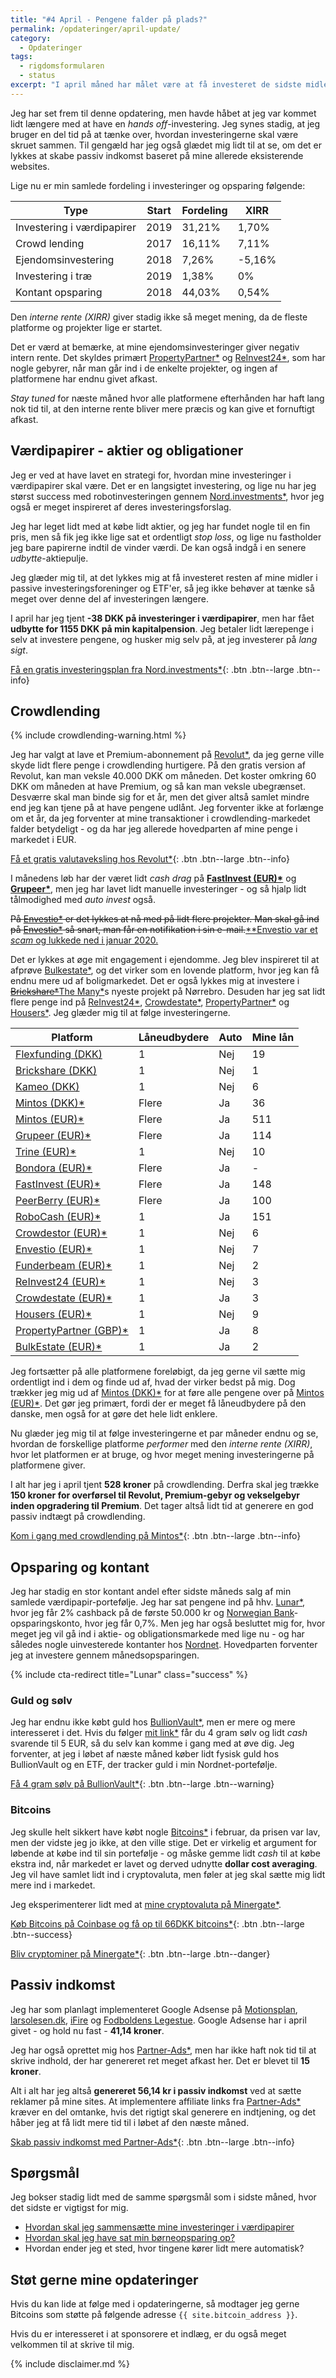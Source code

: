 ```yaml
---
title: "#4 April - Pengene falder på plads?"
permalink: /opdateringer/april-update/
category:
  - Opdateringer
tags:
  - rigdomsformularen
  - status
excerpt: "I april måned har målet være at få investeret de sidste midler og beslutte mig for, hvor meget jeg skal have i kontanter."
---
```


Jeg har set frem til denne opdatering, men havde håbet at jeg var kommet lidt længere med at have en _hands off_-investering. Jeg synes stadig, at jeg bruger en del tid på at tænke over, hvordan investeringerne skal være skruet sammen. Til gengæld har jeg også glædet mig lidt til at se, om det er lykkes at skabe passiv indkomst baseret på mine allerede eksisterende websites.

Lige nu er min samlede fordeling i investeringer og opsparing følgende:

| Type                        | Start | Fordeling | XIRR   |
|-----------------------------|-------|-----------|--------|
| Investering i værdipapirer  | 2019  | 31,21%    | 1,70%  |
| Crowd lending               | 2017  | 16,11%    | 7,11%  |
| Ejendomsinvestering         | 2018  | 7,26%     | -5,16% |
| Investering i træ           | 2019  | 1,38%     | 0%     |
| Kontant opsparing           | 2018  | 44,03%    | 0,54%  |

Den _interne rente (XIRR)_ giver stadig ikke så meget mening, da de fleste platforme og projekter lige er startet.

Det er værd at bemærke, at mine ejendomsinvesteringer giver negativ intern rente. Det skyldes primært [PropertyPartner\*](/go/propertypartner/) og [ReInvest24\*](/go/reinvest24/), som har nogle gebyrer, når man går ind i de enkelte projekter, og ingen af platformene har endnu givet afkast.

_Stay tuned_ for næste måned hvor alle platformene efterhånden har haft lang nok tid til, at den interne rente bliver mere præcis og kan give et fornuftigt afkast.

## Værdipapirer - aktier og obligationer

Jeg er ved at have lavet en strategi for, hvordan mine investeringer i værdipapirer skal være. Det er en langsigtet investering, og lige nu har jeg størst success med robotinvesteringen gennem [Nord.investments*](/go/nord/), hvor jeg også er meget inspireret af deres investeringsforslag.

Jeg har leget lidt med at købe lidt aktier, og jeg har fundet nogle til en fin pris, men så fik jeg ikke lige sat et ordentligt _stop loss_, og lige nu fastholder jeg bare papirerne indtil de vinder værdi. De kan også indgå i en senere _udbytte_-aktiepulje.

Jeg glæder mig til, at det lykkes mig at få investeret resten af mine midler i passive investeringsforeninger og ETF'er, så jeg ikke behøver at tænke så meget over denne del af investeringen længere.

I april har jeg tjent **-38 DKK på investeringer i værdipapirer**, men har fået **udbytte for 1155 DKK på min kapitalpension**. Jeg betaler lidt lærepenge i selv at investere pengene, og husker mig selv på, at jeg investerer på _lang sigt_.

[Få en gratis investeringsplan fra Nord.investments*](/go/nord/){: .btn .btn--large .btn--info}

## Crowdlending

{% include crowdlending-warning.html %}

Jeg har valgt at lave et Premium-abonnement på [Revolut\*](/go/revolut/), da jeg gerne ville skyde lidt flere penge i crowdlending hurtigere. På den gratis version af Revolut, kan man veksle 40.000 DKK om måneden. Det koster omkring 60 DKK om måneden at have Premium, og så kan man veksle ubegrænset. Desværre skal man binde sig for et år, men det giver altså samlet mindre end jeg kan tjene på at have pengene udlånt. Jeg forventer ikke at forlænge om et år, da jeg forventer at mine transaktioner i crowdlending-markedet falder betydeligt - og da har jeg allerede hovedparten af mine penge i markedet i EUR.

[Få et gratis valutaveksling hos Revolut\*](/go/revolut/){: .btn .btn--large .btn--info}

I månedens løb har der været lidt _cash drag_ på **[FastInvest (EUR)\*](/go/fastinvest/)** og **[Grupeer\*](/go/grupeer/)**, men jeg har lavet lidt manuelle investeringer - og så hjalp lidt tålmodighed med _auto invest_ også.

<del>På [Envestio\*](/go/envestio/) er det lykkes at nå med på lidt flere projekter. Man skal gå ind på [Envestio\*](/go/envestio/) så snart, man får en notifikation i sin e-mail.</del><ins>**Envestio var et _scam_ og lukkede ned i januar 2020.</ins>

Det er lykkes at øge mit engagement i ejendomme. Jeg blev inspireret til at afprøve [Bulkestate*](/go/bulkestate/), og det virker som en lovende platform, hvor jeg kan få endnu mere ud af boligmarkedet. Det er også lykkes mig at investere i <del>[Brickshare\*](/go/brickshare/)</del><ins>[The Many\*](/go/themany/)</ins>s nyeste projekt på Nørrebro. Desuden har jeg sat lidt flere penge ind på [ReInvest24\*](/go/reinvest24/), [Crowdestate\*](/go/crowdestate/), [PropertyPartner\*](/go/propertypartner/) og [Housers\*](/go/housers/). Jeg glæder mig til at følge investeringerne.

| Platform                                       | Låneudbydere | Auto | Mine lån |
|------------------------------------------------|--------------|------|----------|
| [Flexfunding (DKK)](/platform/flexfunding/)          | 1            | Nej  | 19       |
| [Brickshare (DKK)](/go/brickshare/)            | 1            | Nej  | 1        |
| [Kameo (DKK)](/platform/kameo/)                      | 1            | Nej  | 6        |
| [Mintos (DKK)*](/go/mintos/)                   | Flere        | Ja   | 36       |
| [Mintos (EUR)*](/go/mintos/)                   | Flere        | Ja   | 511      |
| [Grupeer (EUR)*](/go/grupeer/)                 | Flere        | Ja   | 114      |
| [Trine (EUR)*](/go/trine/)                     | 1            | Nej  | 10       |
| [Bondora (EUR)*](/go/bondora/)                 | Flere        | Ja   | -        |
| [FastInvest (EUR)*](/go/fastinvest/)           | Flere        | Ja   | 148      |
| [PeerBerry (EUR)*](/go/peerberry/)             | Flere        | Ja   | 100      |
| [RoboCash (EUR)*](/go/robocash/)               | 1            | Ja   | 151      |
| [Crowdestor (EUR)*](/go/crowdestor/)           | 1            | Nej  | 6        |
| [Envestio (EUR)*](/go/envestio/)               | 1            | Nej  | 7        |
| [Funderbeam (EUR)*](/go/funderbeam/)           | 1            | Nej  | 2        |
| [ReInvest24 (EUR)*](/go/reinvest24/)           | 1            | Nej  | 3        |
| [Crowdestate (EUR)*](/go/crowdestate/)         | 1            | Ja   | 3        |
| [Housers (EUR)*](/go/housers/)                 | 1            | Nej  | 9        |
| [PropertyPartner (GBP)*](/go/propertypartner/) | 1            | Ja   | 8        |
| [BulkEstate (EUR)*](/go/bulkestate/)           | 1            | Ja   | 2        |

Jeg fortsætter på alle platformene foreløbigt, da jeg gerne vil sætte mig ordentligt ind i dem og finde ud af, hvad der virker bedst på mig. Dog trækker jeg mig ud af [Mintos (DKK)\*](/go/mintos/) for at føre alle pengene over på [Mintos (EUR)\*](/go/mintos/). Det gør jeg primært, fordi der er meget få låneudbydere på den danske, men også for at gøre det hele lidt enklere.

Nu glæder jeg mig til at følge investeringerne et par måneder endnu og se, hvordan de forskellige platforme _performer_ med den _interne rente (XIRR)_, hvor let platformen er at bruge, og hvor meget mening investeringerne på platformene giver.

I alt har jeg i april tjent **528 kroner** på crowdlending. Derfra skal jeg trække **150 kroner for overførsel til Revolut, Premium-gebyr og vekselgebyr inden opgradering til Premium**. Det tager altså lidt tid at generere en god passiv indtægt på crowdlending.

[Kom i gang med crowdlending på Mintos\*](/go/mintos/){: .btn .btn--large .btn--info}

## Opsparing og kontant

Jeg har stadig en stor kontant andel efter sidste måneds salg af min samlede værdipapir-portefølje. Jeg har sat pengene ind på hhv. [Lunar\*](/go/lunar/), hvor jeg får 2% cashback på de første 50.000 kr og [Norwegian Bank](/go/norwegian/)-opsparingskonto, hvor jeg får 0,7%. Men jeg har også besluttet mig for, hvor meget jeg vil gå ind i aktie- og obligationsmarkede med lige nu - og har således nogle uinvesterede kontanter hos [Nordnet](/go/nordnet/). Hovedparten forventer jeg at investere gennem månedsopsparingen.

{% include cta-redirect title="Lunar" class="success" %}

### Guld og sølv

Jeg har endnu ikke købt guld hos [BullionVault\*](/go/bullionvault/), men er mere og mere interesseret i det. Hvis du følger [mit link\*](/go/bullionvault/) får du 4 gram sølv og lidt _cash_ svarende til 5 EUR, så du selv kan komme i gang med at øve dig. Jeg forventer, at jeg i løbet af næste måned køber lidt fysisk guld hos BullionVault og en ETF, der tracker guld i min Nordnet-portefølje.

[Få 4 gram sølv på BullionVault*](/go/bullionvault/){: .btn .btn--large .btn--warning}

### Bitcoins

Jeg skulle helt sikkert have købt nogle [Bitcoins*](/go/coinbase/) i februar, da prisen var lav, men der vidste jeg jo ikke, at den ville stige. Det er virkelig et argument for løbende at købe ind til sin portefølje - og måske gemme lidt _cash_ til at købe ekstra ind, når markedet er lavet og derved udnytte **dollar cost averaging**. Jeg vil have samlet lidt ind i cryptovaluta, men føler at jeg skal sætte mig lidt mere ind i markedet.

Jeg eksperimenterer lidt med at [mine cryptovaluta på Minergate\*](/go/minergate/).

[Køb Bitcoins på Coinbase og få op til 66DKK bitcoins*](/go/coinbase/){: .btn .btn--large .btn--success}

[Bliv cryptominer på Minergate\*](/go/minergate/){: .btn .btn--large .btn--danger}

## Passiv indkomst

Jeg har som planlagt implementeret Google Adsense på [Motionsplan](http://www.motionsplan.dk/), [larsolesen.dk](http://larsolesen.dk), [iFire](http://www.ifire.dk/) og [Fodboldens Legestue](http://legestue.net). Google Adsense har i april givet - og hold nu fast - **41,14 kroner**.

Jeg har også oprettet mig hos [Partner-Ads\*](https://www.partner-ads.com/dk/klikbanner.php?partnerid=28187&bannerid=17193), men har ikke haft nok tid til at skrive indhold, der har genereret ret meget afkast her. Det er blevet til **15 kroner**.

Alt i alt har jeg altså **genereret 56,14 kr i passiv indkomst** ved at sætte reklamer på mine sites. At implementere affiliate links fra [Partner-Ads\*](https://www.partner-ads.com/dk/klikbanner.php?partnerid=28187&bannerid=17193) kræver en del omtanke, hvis det rigtigt skal generere en indtjening, og det håber jeg at få lidt mere tid til i løbet af den næste måned.

[Skab passiv indkomst med Partner-Ads*](https://www.partner-ads.com/dk/klikbanner.php?partnerid=28187&bannerid=17193){: .btn .btn--large .btn--info}

## Spørgsmål

Jeg bokser stadig lidt med de samme spørgsmål som i sidste måned, hvor det sidste er vigtigst for mig.

- [Hvordan skal jeg sammensætte mine investeringer i værdipapirer](/investering-vol4/)
- [Hvordan skal jeg have sat min børneopsparing op?](/borneopsparing/)
- Hvordan ender jeg et sted, hvor tingene kører lidt mere automatisk?

## Støt gerne mine opdateringer

Hvis du kan lide at følge med i opdateringerne, så modtager jeg gerne Bitcoins som støtte på følgende adresse `{{ site.bitcoin_address }}`.

Hvis du er interesseret i at sponsorere et indlæg, er du også meget velkommen til at skrive til mig.

{% include disclaimer.md %}
